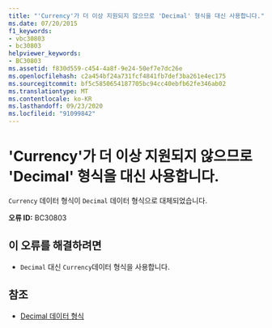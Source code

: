 ```yaml
---
title: "'Currency'가 더 이상 지원되지 않으므로 'Decimal' 형식을 대신 사용합니다."
ms.date: 07/20/2015
f1_keywords:
- vbc30803
- bc30803
helpviewer_keywords:
- BC30803
ms.assetid: f830d559-c454-4a8f-9e24-50ef7e7dc26e
ms.openlocfilehash: c2a454bf24a731fcf4841fb7def3ba261e4ec175
ms.sourcegitcommit: bf5c5850654187705bc94cc40ebfb62fe346ab02
ms.translationtype: MT
ms.contentlocale: ko-KR
ms.lasthandoff: 09/23/2020
ms.locfileid: "91099842"
---
```

# <a name="currency-is-no-longer-a-supported-type-use-the-decimal-type-instead"></a>'Currency'가 더 이상 지원되지 않으므로 'Decimal' 형식을 대신 사용합니다.

`Currency` 데이터 형식이 `Decimal` 데이터 형식으로 대체되었습니다.  
  
 **오류 ID:** BC30803  
  
## <a name="to-correct-this-error"></a>이 오류를 해결하려면  
  
- `Decimal` 대신 `Currency`데이터 형식을 사용합니다.  
  
## <a name="see-also"></a>참조

- [Decimal 데이터 형식](../language-reference/data-types/decimal-data-type.md)
